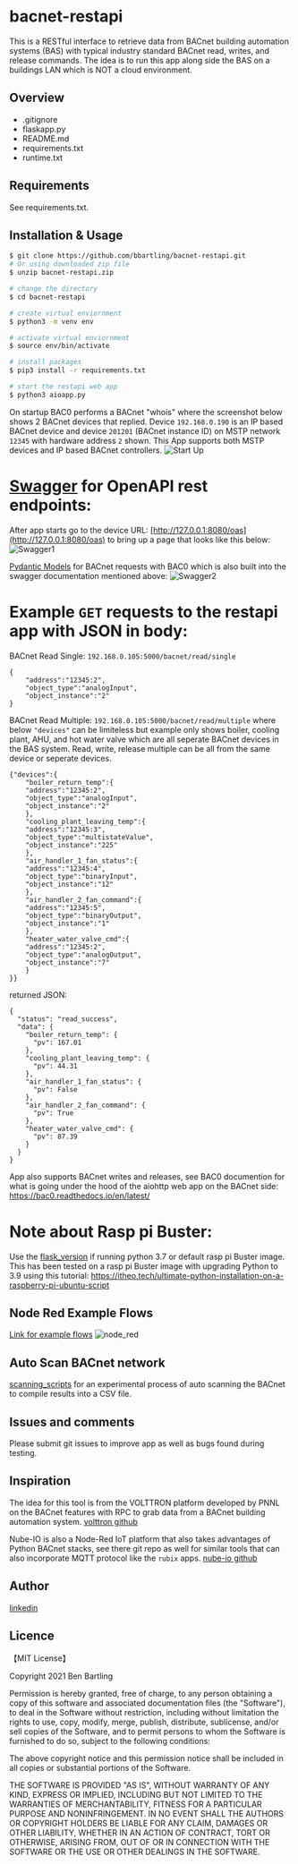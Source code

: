 # bacnet-restapi

This is a RESTful interface to retrieve data from BACnet building automation systems (BAS) with typical industry standard BACnet read, writes, and release commands. The idea is to run this app along side the BAS on a buildings LAN which is NOT a cloud environment.


## Overview

- .gitignore
- flaskapp.py
- README.md
- requirements.txt
- runtime.txt


## Requirements

See requirements.txt.


## Installation & Usage

```bash
$ git clone https://github.com/bbartling/bacnet-restapi.git
# Or using downloaded zip file 
$ unzip bacnet-restapi.zip

# change the directory
$ cd bacnet-restapi

# create virtual enviornment
$ python3 -m venv env

# activate virtual enviornment
$ source env/bin/activate

# install packages
$ pip3 install -r requirements.txt

# start the restapi web app
$ python3 aioapp.py
```

On startup BAC0 performs a BACnet "whois" where the screenshot below shows 2 BACnet devices that replied. Device `192.168.0.190` is an IP based BACnet device and device `201201` (BACnet instance ID) on MSTP network `12345` with hardware address `2` shown. This App supports both MSTP devices and IP based BACnet controllers.
![Start Up](/images/startup.PNG)


# [Swagger](https://swagger.io/resources/open-api/) for OpenAPI rest endpoints:
After app starts go to the device URL: [http://127.0.0.1:8080/oas](http://127.0.0.1:8080/oas) to bring up a page that looks like this below:
![Swagger1](/images/swagger1.PNG)

[Pydantic Models](https://pydantic-docs.helpmanual.io/usage/models/) for BACnet requests with BAC0 which is also built into the swagger documentation mentioned above:
![Swagger2](/images/swagger2.PNG)


# Example `GET` requests to the restapi app with JSON in body:

BACnet Read Single:
`192.168.0.105:5000/bacnet/read/single`

```
{
	"address":"12345:2",
	"object_type":"analogInput",
	"object_instance":"2"
}
```

BACnet Read Multiple:
`192.168.0.105:5000/bacnet/read/multiple` where below `"devices"` can be limiteless but example only shows boiler, cooling plant, AHU, and hot water valve which are all seperate BACnet devices in the BAS system. Read, write, release multiple can be all from the same device or seperate devices.

```
{"devices":{
    "boiler_return_temp":{
    "address":"12345:2",
    "object_type":"analogInput",
    "object_instance":"2"
    },
    "cooling_plant_leaving_temp":{
    "address":"12345:3",
    "object_type":"multistateValue",
    "object_instance":"225"
    },
    "air_handler_1_fan_status":{
    "address":"12345:4",
    "object_type":"binaryInput",
    "object_instance":"12"
    },
    "air_handler_2_fan_command":{
    "address":"12345:5",
    "object_type":"binaryOutput",
    "object_instance":"1"
    },
    "heater_water_valve_cmd":{
    "address":"12345:2",
    "object_type":"analogOutput",
    "object_instance":"7"
    }
}}
```

returned JSON:

```
{
  "status": "read_success",
  "data": {
    "boiler_return_temp": {
      "pv": 167.01
    },
    "cooling_plant_leaving_temp": {
      "pv": 44.31
    },
    "air_handler_1_fan_status": {
      "pv": False
    },
    "air_handler_2_fan_command": {
      "pv": True
    },
    "heater_water_valve_cmd": {
      "pv": 87.39
    }
  }
}
```

App also supports BACnet writes and releases, see BAC0 documention for what is going under the hood of the aiohttp web app on the BACnet side:
https://bac0.readthedocs.io/en/latest/

# Note about Rasp pi Buster:
Use the [flask_version](https://github.com/bbartling/bacnet-restapi/tree/main/flask_version) if running python 3.7 or default rasp pi Buster image. This has been tested on a rasp pi Buster image with upgrading Python to 3.9 using this tutorial:
https://itheo.tech/ultimate-python-installation-on-a-raspberry-pi-ubuntu-script


## Node Red Example Flows
[Link for example flows](https://github.com/bbartling/flask-restul-bacnet/tree/main/example-node-red-flows)
![node_red](/images/node_red_flows.PNG)


## Auto Scan BACnet network
[scanning_scripts](https://github.com/bbartling/bacnet-restapi/tree/main/scanning_scripts) for an experimental process of auto scanning the BACnet to compile results into a CSV file.


## Issues and comments
Please submit git issues to improve app as well as bugs found during testing. 


## Inspiration
The idea for this tool is from the VOLTTRON platform developed by PNNL on the BACnet features with RPC to grab data from a BACnet building automation system. 
[volttron github](https://github.com/VOLTTRON/volttron)

Nube-IO is also a Node-Red IoT platform that also takes advantages of Python BACnet stacks, see there git repo as well for similar tools that can also incorporate MQTT protocol like the `rubix` apps.
[nube-io github](https://github.com/NubeIO)


## Author

[linkedin](https://www.linkedin.com/in/ben-bartling-cem-cmvp-510a0961/)

## Licence

【MIT License】

Copyright 2021 Ben Bartling

Permission is hereby granted, free of charge, to any person obtaining a copy of this software and associated documentation files (the "Software"), to deal in the Software without restriction, including without limitation the rights to use, copy, modify, merge, publish, distribute, sublicense, and/or sell copies of the Software, and to permit persons to whom the Software is furnished to do so, subject to the following conditions:

The above copyright notice and this permission notice shall be included in all copies or substantial portions of the Software.

THE SOFTWARE IS PROVIDED "AS IS", WITHOUT WARRANTY OF ANY KIND, EXPRESS OR IMPLIED, INCLUDING BUT NOT LIMITED TO THE WARRANTIES OF MERCHANTABILITY, FITNESS FOR A PARTICULAR PURPOSE AND NONINFRINGEMENT. IN NO EVENT SHALL THE AUTHORS OR COPYRIGHT HOLDERS BE LIABLE FOR ANY CLAIM, DAMAGES OR OTHER LIABILITY, WHETHER IN AN ACTION OF CONTRACT, TORT OR OTHERWISE, ARISING FROM, OUT OF OR IN CONNECTION WITH THE SOFTWARE OR THE USE OR OTHER DEALINGS IN THE SOFTWARE.

